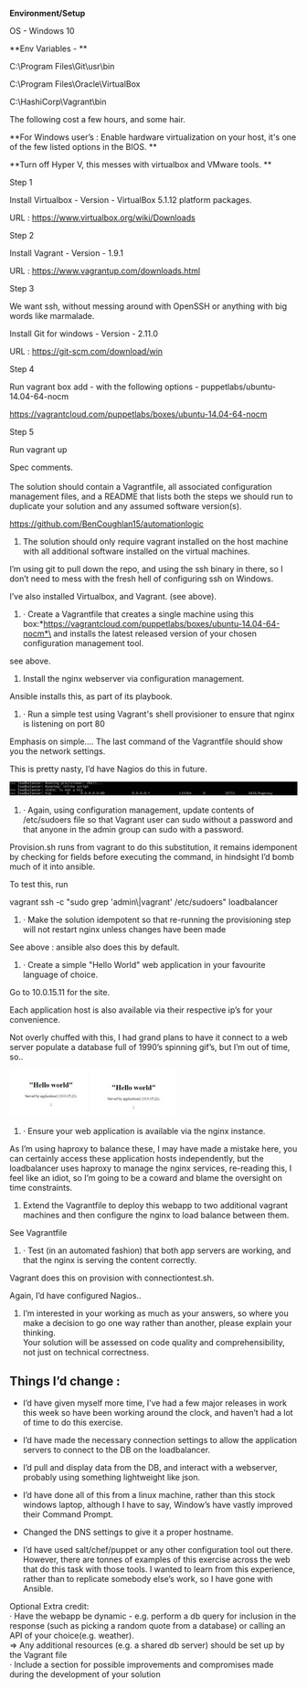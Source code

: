 **Environment/Setup**

OS - Windows 10

**Env Variables - **

C:\\Program Files\\Git\\usr\\bin

C:\\Program Files\\Oracle\\VirtualBox

C:\\HashiCorp\\Vagrant\\bin

The following cost a few hours, and some hair.

**For Windows user’s : Enable hardware virtualization on your host, it's
one of the few listed options in the BIOS. **

**Turn off Hyper V, this messes with virtualbox and VMware tools. **

Step 1

Install Virtualbox - Version - VirtualBox 5.1.12 platform packages.

URL : https://www.virtualbox.org/wiki/Downloads

Step 2

Install Vagrant - Version - 1.9.1

URL : https://www.vagrantup.com/downloads.html

Step 3

We want ssh, without messing around with OpenSSH or anything with big
words like marmalade.

Install Git for windows - Version - 2.11.0

URL : https://git-scm.com/download/win

Step 4

Run vagrant box add - with the following options -
puppetlabs/ubuntu-14.04-64-nocm

https://vagrantcloud.com/puppetlabs/boxes/ubuntu-14.04-64-nocm

Step 5

Run vagrant up

Spec comments.\
\
The solution should contain a Vagrantfile, all associated configuration
management files, and a README that lists both the steps we should run
to duplicate your solution and any assumed software version(s).

<https://github.com/BenCoughlan15/automationlogic>

1.  The solution should only require vagrant installed on the host
    machine with all additional software installed on the virtual
    machines.

I’m using git to pull down the repo, and using the ssh binary in there,
so I don’t need to mess with the fresh hell of configuring ssh on
Windows.

I’ve also installed Virtualbox, and Vagrant. (see above).

1.  · Create a Vagrantfile that creates a single machine using this
    box:*https://vagrantcloud.com/puppetlabs/boxes/ubuntu-14.04-64-nocm*\
    and installs the latest released version of your chosen
    configuration management tool.

see above.

1.  Install the nginx webserver via configuration management.

Ansible installs this, as part of its playbook.

1.  · Run a simple test using Vagrant's shell provisioner to ensure that
    nginx is listening on port 80

Emphasis on simple…. The last command of the Vagrantfile should show you
the network settings.

This is pretty nasty, I’d have Nagios do this in future.


![alt tag](https://github.com/BenCoughlan15/automationlogic/blob/master/README_files/image001.jpg)

1.  · Again, using configuration management, update contents of
    /etc/sudoers file so that Vagrant user can sudo without a password
    and that anyone in the admin group can sudo with a password.

Provision.sh runs from vagrant to do this substitution, it remains
idemponent by checking for fields before executing the command, in
hindsight I’d bomb much of it into ansible.

To test this, run

vagrant ssh -c "sudo grep 'admin\\|vagrant' /etc/sudoers" loadbalancer

1.  · Make the solution idempotent so that re-running the provisioning
    step will not restart nginx unless changes have been made

See above : ansible also does this by default.

1.  · Create a simple "Hello World" web application in your favourite
    language of choice.

Go to 10.0.15.11 for the site.

Each application host is also available via their respective ip’s for
your convenience.

Not overly chuffed with this, I had grand plans to have it connect to a
web server populate a database full of 1990’s spinning gif’s, but I’m
out of time, so..

![alt tag](https://github.com/BenCoughlan15/automationlogic/blob/master/README_files/image002.jpg)
![alt tag](https://github.com/BenCoughlan15/automationlogic/blob/master/README_files/image003.jpg)


1.  · Ensure your web application is available via the nginx instance.

As I’m using haproxy to balance these, I may have made a mistake here,
you can certainly access these application hosts independently, but the
loadbalancer uses haproxy to manage the nginx services, re-reading this,
I feel like an idiot, so I’m going to be a coward and blame the
oversight on time constraints.

1.  Extend the Vagrantfile to deploy this webapp to two additional
    vagrant machines and then configure the nginx to load balance
    between them.

See Vagrantfile

1.  · Test (in an automated fashion) that both app servers are working,
    and that the nginx is serving the content correctly.

Vagrant does this on provision with connectiontest.sh.

Again, I’d have configured Nagios..

1.  I’m interested in your working as much as your answers, so where you
    make a decision to go one way rather than another, please explain
    your thinking.\
    Your solution will be assessed on code quality and
    comprehensibility, not just on technical correctness.

Things I’d change : 
--------------------

-   I’d have given myself more time, I’ve had a few major releases in
    work this week so have been working around the clock, and haven’t
    had a lot of time to do this exercise.

-   I’d have made the necessary connection settings to allow the
    application servers to connect to the DB on the loadbalancer.

-   I’d pull and display data from the DB, and interact with a
    webserver, probably using something lightweight like json.

-   I’d have done all of this from a linux machine, rather than this
    stock windows laptop, although I have to say, Window’s have vastly
    improved their Command Prompt.

-   Changed the DNS settings to give it a proper hostname.

-   I’d have used salt/chef/puppet or any other configuration tool out
    there. However, there are tonnes of examples of this exercise across
    the web that do this task with those tools. I wanted to learn from
    this experience, rather than to replicate somebody else’s work, so I
    have gone with Ansible.

Optional Extra credit:\
· Have the webapp be dynamic - e.g. perform a db query for inclusion in
the response (such as picking a random quote from a database) or calling
an API of your choice(e.g. weather).\
=&gt; Any additional resources (e.g. a shared db server) should be set
up by the Vagrant file\
· Include a section for possible improvements and compromises made
during the development of your solution
